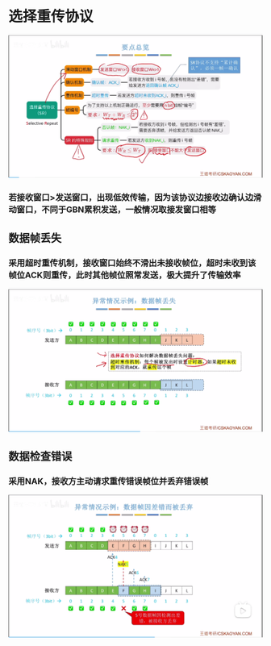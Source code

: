 


# 选择重传协议
![输入图片说明](/imgs/2025-07-24/rWqrzQavkf4ayY72.png)

### 若接收窗口>发送窗口，出现低效传输，因为该协议边接收边确认边滑动窗口，不同于GBN累积发送，一般情况取接发窗口相等
## 数据帧丢失
### 采用超时重传机制，接收窗口始终不滑出未接收帧位，超时未收到该帧位ACK则重传，此时其他帧位照常发送，极大提升了传输效率
![输入图片说明](/imgs/2025-07-24/towK5dNgESNmwsLG.png)
## 数据检查错误
### 采用NAK，接收方主动请求重传错误帧位并丢弃错误帧
![输入图片说明](/imgs/2025-07-24/mjZhyOQbva3jkgOb.png)
<!--stackedit_data:
eyJoaXN0b3J5IjpbMTkzMDEyMTk5MSwzNzQ2NzY2MTNdfQ==
-->